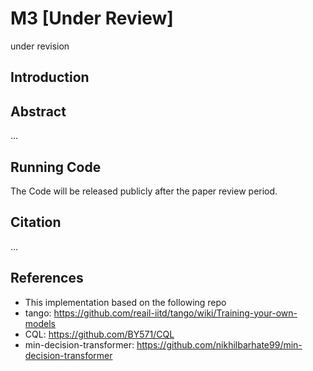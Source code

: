 # M3 [Under Review]

under revision

## Introduction

<!--
- This project is a **PyTorch** implementation of the paper <a href="https://arxiv.org/abs/2209.04100" target="_blank">A Memory-Related Multi-Task Method Based on Task-Agnostic Learning</a>.
- For more information, please visit our <a href="https://Xianqi-Zhang.github.io/M3" target="_blank">project page</a>.
-->


## Abstract

...

## Running Code

The Code will be released publicly after the paper review period.

## Citation

...

## References

- This implementation based on the following repo
- tango: https://github.com/reail-iitd/tango/wiki/Training-your-own-models
- CQL: https://github.com/BY571/CQL
- min-decision-transformer: https://github.com/nikhilbarhate99/min-decision-transformer
